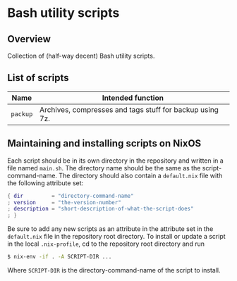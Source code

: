 # Bash utility scripts

## Overview

Collection of (half-way decent) Bash utility scripts.

## List of scripts

| Name      | Intended function |
|-----------|-------------------|
| `packup`  | Archives, compresses and tags stuff for backup using 7z. |

## Maintaining and installing scripts on NixOS

Each script should be in its own directory in the repository and written in a file named `main.sh`. The directory name should be the same as the script-command-name. The directory should also contain a `default.nix` file with the following attribute set:
```nix
{ dir         = "directory-command-name"
; version     = "the-version-number"
; description = "short-description-of-what-the-script-does"
; }
```
Be sure to add any new scripts as an attribute in the attribute set in the `default.nix` file in the repository root directory. To install or update a script in the local `.nix-profile`, cd to the repository root directory and run
```sh
$ nix-env -if . -A SCRIPT-DIR ...
```
Where `SCRIPT-DIR` is the directory-command-name of the script to install.
